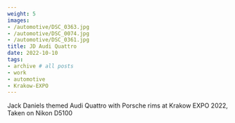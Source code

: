 ```yaml
---
weight: 5
images:
- /automotive/DSC_0363.jpg
- /automotive/DSC_0074.jpg
- /automotive/DSC_0361.jpg
title: JD Audi Quattro
date: 2022-10-10
tags:
- archive # all posts
- work
- automotive
- Krakow-EXPO
---
```


Jack Daniels themed Audi Quattro with Porsche rims at Krakow EXPO 2022, Taken on Nikon D5100